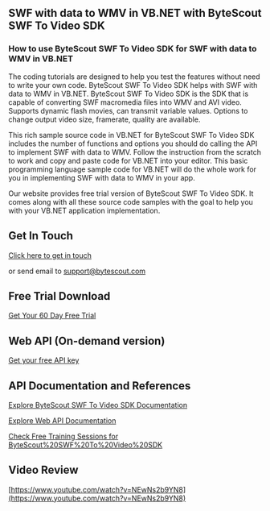 ## SWF with data to WMV in VB.NET with ByteScout SWF To Video SDK

### How to use ByteScout SWF To Video SDK for SWF with data to WMV in VB.NET

The coding tutorials are designed to help you test the features without need to write your own code. ByteScout SWF To Video SDK helps with SWF with data to WMV in VB.NET. ByteScout SWF To Video SDK is the SDK that is capable of converting SWF macromedia files into WMV and AVI video. Supports dynamic flash movies, can transmit variable values. Options to change output video size, framerate, quality are available.

This rich sample source code in VB.NET for ByteScout SWF To Video SDK includes the number of functions and options you should do calling the API to implement SWF with data to WMV. Follow the instruction from the scratch to work and copy and paste code for VB.NET into your editor. This basic programming language sample code for VB.NET will do the whole work for you in implementing SWF with data to WMV in your app.

Our website provides free trial version of ByteScout SWF To Video SDK. It comes along with all these source code samples with the goal to help you with your VB.NET application implementation.

## Get In Touch

[Click here to get in touch](https://bytescout.zendesk.com/hc/en-us/requests/new?subject=ByteScout%20SWF%20To%20Video%20SDK%20Question)

or send email to [support@bytescout.com](mailto:support@bytescout.com?subject=ByteScout%20SWF%20To%20Video%20SDK%20Question) 

## Free Trial Download

[Get Your 60 Day Free Trial](https://bytescout.com/download/web-installer?utm_source=github-readme)

## Web API (On-demand version)

[Get your free API key](https://pdf.co/documentation/api?utm_source=github-readme)

## API Documentation and References

[Explore ByteScout SWF To Video SDK Documentation](https://bytescout.com/documentation/index.html?utm_source=github-readme)

[Explore Web API Documentation](https://pdf.co/documentation/api?utm_source=github-readme)

[Check Free Training Sessions for ByteScout%20SWF%20To%20Video%20SDK](https://academy.bytescout.com/)

## Video Review

[https://www.youtube.com/watch?v=NEwNs2b9YN8](https://www.youtube.com/watch?v=NEwNs2b9YN8)